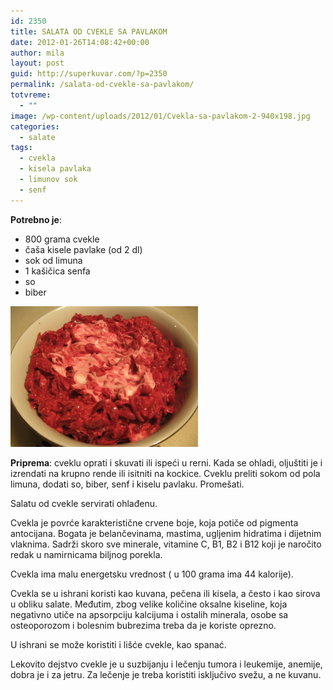 ```yaml
---
id: 2350
title: SALATA OD CVEKLE SA PAVLAKOM
date: 2012-01-26T14:08:42+00:00
author: mila
layout: post
guid: http://superkuvar.com/?p=2350
permalink: /salata-od-cvekle-sa-pavlakom/
totvreme:
  - ""
image: /wp-content/uploads/2012/01/Cvekla-sa-pavlakom-2-940x198.jpg
categories:
  - salate
tags:
  - cvekla
  - kisela pavlaka
  - limunov sok
  - senf
---
```

**Potrebno je**:

  * 800 grama cvekle
  * čaša kisele pavlake (od 2 dl)
  * sok od limuna
  * 1 kašičica senfa
  * so
  * biber

<img class="alignnone size-medium wp-image-2351" title="Cvekla sa pavlakom# (2)" src="/wp-content/uploads/2012/01/Cvekla-sa-pavlakom-2-1024x768.jpg" alt="" width="300" height="225" /> 

**Priprema**: cveklu oprati i skuvati ili ispeći u rerni. Kada se ohladi, oljuštiti je i izrendati na krupno rende ili isitniti na kockice. Cveklu preliti sokom od pola limuna, dodati so, biber, senf i kiselu pavlaku. Promešati.

Salatu od cvekle servirati ohlađenu.

Cvekla je povrće karakteristične crvene boje, koja potiče od pigmenta antocijana. Bogata je belančevinama, mastima, ugljenim hidratima i dijetnim vlaknima. Sadrži skoro sve minerale, vitamine C, B1, B2 i B12 koji je naročito redak u namirnicama biljnog porekla.

Cvekla ima malu energetsku vrednost ( u 100 grama ima 44 kalorije).

Cvekla se u ishrani koristi kao kuvana, pečena ili kisela, a često i kao sirova u obliku salate. Međutim, zbog velike količine oksalne kiseline, koja negativno utiče na apsorpciju kalcijuma i ostalih minerala, osobe sa osteoporozom i bolesnim bubrezima treba da je koriste oprezno.

U ishrani se može koristiti i lišće cvekle, kao spanać.

Lekovito dejstvo cvekle je u suzbijanju i lečenju tumora i leukemije, anemije, dobra je i za jetru. Za lečenje je treba koristiti isključivo svežu, a ne kuvanu.